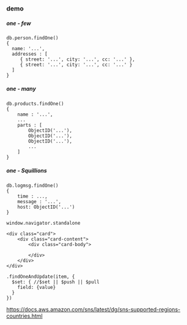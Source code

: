 ### demo


##### one - few
```
db.person.findOne()
{
  name: '...',
  addresses : [
     { street: '...', city: '...', cc: '...' },
     { street: '...', city: '...', cc: '...' }
  ]
}
```

##### one - many
```
db.products.findOne()
{
    name : '...',
    ...
    parts : [
        ObjectID('...'),
        ObjectID('...'),
        ObjectID('...'),
        ...
    ]
}
```

##### one - Squillions
```
db.logmsg.findOne()
{
    time : ...,
    message : '...',
    host: ObjectID('...')
}
```

`window.navigator.standalone`


```
<div class="card">
    <div class="card-content">
        <div class="card-body">
            
        </div>
    </div>
</div>
```


```
.findOneAndUpdate(item, {
  $set: { //$set || $push || $pull
    field: {value}
  }
})
```

https://docs.aws.amazon.com/sns/latest/dg/sns-supported-regions-countries.html
